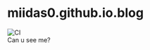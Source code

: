 # miidas0.github.io.blog
![CI](https://github.com/miidas0/miidas0.github.io.blog/workflows/CI/badge.svg)  
Can u see me?
